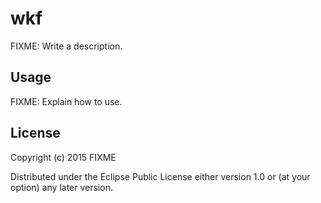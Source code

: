 # wkf

FIXME: Write a description.

## Usage

FIXME: Explain how to use.

## License

Copyright (c) 2015 FIXME

Distributed under the Eclipse Public License either version 1.0 or (at your option) any later version.
